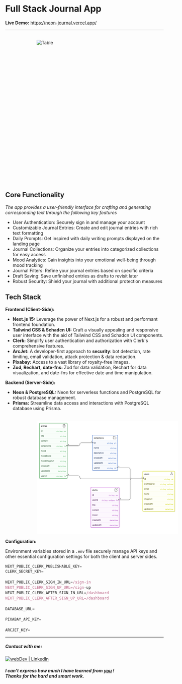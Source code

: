 # Full Stack Journal App 


**Live Demo:** https://neon-journal.vercel.app/

---

![]()<img src="demo.gif" alt="Table" width="600" height="450" style="display: block; margin-left:100px ;"> 

## Core Functionality

*The app provides a user-friendly interface for crafting  and generating corresponding text  through the following key features*

- User Authentication: Securely sign in and manage your account 
- Customizable Journal Entries: Create and edit journal entries with rich text formatting 
- Daily Prompts: Get inspired with daily writing prompts displayed on the landing page 
- Journal Collections: Organize your entries into categorized collections for easy access 
- Mood Analytics: Gain insights into your emotional well-being through mood tracking 
- Journal Filters: Refine your journal entries based on specific criteria 
- Draft Saving: Save unfinished entries as drafts to revisit later 
- Robust Security: Shield your journal with additional protection measures 


## Tech Stack

**Frontend (Client-Side):**

- **Next.js 15:** Leverage the power of Next.js for a robust and performant frontend foundation.
- **Tailwind CSS & Schadcn UI:** Craft a visually appealing and responsive user interface with the aid of Tailwind CSS and Schadcn UI components.
- **Clerk:** Simplify user authentication and authorization with Clerk's comprehensive features.
- **ArcJet:** A developer-first approach to **security**: bot detection, rate limiting, email validation, attack protection & data redaction.
- **Pixabay:** Access to a vast library of royalty-free images.
- **Zod, Rechart, date-fns:** Zod for data validation, Rechart for data visualization, and date-fns for effective date and time manipulation.

**Backend (Server-Side):**

- **Neon & PostgreSQL:** Neon for serverless functions and PostgreSQL for robust database management.
- **Prisma:** Streamline data access and interactions with  PostgreSQL database using Prisma.

![]()<img src="tables.png" width="450" height="360" style="display: block; margin-left:100px ;"> 

**Configuration:**

Environment variables stored in a `.env` file securely manage API keys and other essential configuration settings for both the client and server sides.

``` js 
NEXT_PUBLIC_CLERK_PUBLISHABLE_KEY=
CLERK_SECRET_KEY=

NEXT_PUBLIC_CLERK_SIGN_IN_URL=/sign-in
NEXT_PUBLIC_CLERK_SIGN_UP_URL=/sign-up
NEXT_PUBLIC_CLERK_AFTER_SIGN_IN_URL=/dashboard
NEXT_PUBLIC_CLERK_AFTER_SIGN_UP_URL=/dashboard

DATABASE_URL=

PIXABAY_API_KEY=

ARCJET_KEY=
```
---




##### Contact with me:

[<img alt="webDev | LinkedIn" src="https://img.shields.io/badge/linkedin-0077B5.svg?&style=for-the-badge&logo=linkedin&logoColor=white" />][linkedin]

[linkedin]: https://www.linkedin.com/in/sergiy-antonyuk/


##### I can't express how much I have learned from [you](https://www.youtube.com/@GreatStackDev) ! <br> Thanks for the hard and smart work.
